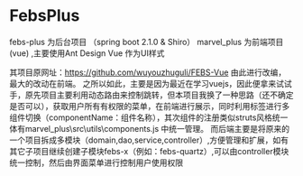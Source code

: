 # FebsPlus
febs-plus 为后台项目 （spring boot 2.1.0 & Shiro）
marvel_plus 为前端项目 (vue) ,主要使用Ant Design Vue 作为UI样式

其项目原网址：https://github.com/wuyouzhuguli/FEBS-Vue
由此进行改编，最大的改动在前端。
之所以如此，主要是因为最近在学习vuejs，因此便拿来试试手，原先项目主要利用动态路由来控制跳转，但本项目我换了一种思路（还不确定是否可以），获取用户所有有权限的菜单，在前端进行展示，同时利用<component :is="componentName"/>标签进行多组件切换（componentName：组件名称），其次组件的注册类似struts风格统一体有marvel_plus\src\utils\components.js 中统一管理。
而后端主要是将原来的一个项目拆成多模块（domain,dao,service,controller）,方便管理和扩展，如有其它子项目继续创建子模块febs-x（例如：febs-quartz）,可以由controller模块统一控制，然后由界面菜单进行控制用户使用权限
